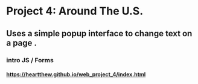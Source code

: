 # Project 4: Around The U.S.

## Uses a simple popup interface to change text on a page .

### intro JS / Forms 

#### https://heartthew.github.io/web_project_4/index.html 
